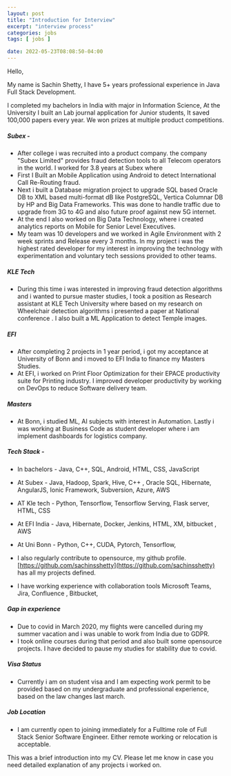 ```yaml
---
layout: post
title: "Introduction for Interview"
excerpt: "interview process"
categories: jobs
tags: [ jobs ]

date: 2022-05-23T08:08:50-04:00
---
```


Hello,

My name is Sachin Shetty, I have 5+ years professional experience in Java Full Stack Development.

I completed my bachelors in India with major in Information Science, At the University I built an Lab journal application for Junior students, It saved 100,000 papers every year. We won prizes at multiple product competitions.

##### Subex -
  * After college i was recruited into a product company. the company "Subex Limited" provides fraud detection tools to all Telecom operators in the world. I worked for 3.8 years at Subex where
  * First I Built an Mobile Application using Android to detect International Call Re-Routing fraud.
  * Next i built a Database migration project to upgrade SQL based Oracle DB to XML based multi-format dB like PostgreSQL, Vertica Columnar DB by HP and Big Data Frameworks. This was done to handle traffic due to upgrade from 3G to 4G and also future proof against new 5G internet.
  * At the end I also worked on Big Data Technology, where i created analytics reports on Mobile for Senior Level Executives.
  * My team was 10 developers and we worked in Agile Environment with 2 week sprints and Release every 3 months. In my project i was the highest rated developer for my interest in improving the
    technology with experimentation and voluntary tech sessions provided to other teams.

##### KLE Tech
  * During this time i was interested in improving fraud detection algorithms and i wanted to pursue master studies, I took a position as Research assistant at KLE Tech University where based on my research on Wheelchair detection algorithms i presented a paper at National conference . I also built a ML Application to detect Temple images.

##### EFI
* After completing 2 projects in 1 year period, i got my acceptance at University of Bonn and i moved to EFI India to finance my Masters Studies.
* At EFI, i worked on Print Floor Optimization for their EPACE productivity suite for Printing industry. I improved developer productivity by working on DevOps to reduce Software delivery team.

##### Masters
  * At Bonn, i studied ML, AI subjects with interest in Automation. Lastly i was working at Business Code as student developer where i am implement dashboards for logistics company.

##### Tech Stack -
* In bachelors - Java, C++, SQL, Android, HTML, CSS, JavaScript

* At Subex - Java, Hadoop, Spark, Hive, C++ , Oracle SQL, Hibernate, AngularJS, Ionic Framework, Subversion, Azure, AWS

* AT Kle tech - Python, Tensorflow, Tensorflow Serving, Flask server, HTML, CSS

* At EFI India - Java, Hibernate, Docker, Jenkins, HTML, XM, bitbucket , AWS

* At Uni Bonn - Python, C++, CUDA, Pytorch, Tensorflow,

* I also regularly contribute to opensource, my github profile. [https://github.com/sachinsshetty](https://github.com/sachinsshetty) has all my projects defined.

* I have working experience with collaboration tools Microsoft Teams, Jira, Confluence , Bitbucket,

##### Gap in experience
* Due to covid in March 2020, my flights were cancelled during my summer vacation and i was unable to work from India due to GDPR.
* I took online courses during that period and also built some opensource projects. I have decided to pause my studies for stability due to covid.

##### Visa Status
* Currently i am on student visa and I am expecting work permit to be provided based on my undergraduate and professional experience, based on the law changes last march.

##### Job Location
* I am currently open to joining immediately for a Fulltime role of Full Stack Senior Software Engineer. Either remote working or relocation is acceptable.

This was a brief introduction into my CV. Please let me know in case you need detailed explanation of any projects i worked on.
